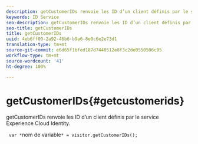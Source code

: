 ```yaml
---
description: getCustomerIDs renvoie les ID d’un client définis par le service Experience Cloud Identity.
keywords: ID Service
seo-description: getCustomerIDs renvoie les ID d’un client définis par le service Experience Cloud Identity.
seo-title: getCustomerIDs
title: getCustomerIDs
uuid: 4eb6ff00-2a92-46b6-b9a6-8e0c6e2e73d1
translation-type: tm+mt
source-git-commit: e6d65f1bfed187d7440512e8f3c2de0550506c95
workflow-type: tm+mt
source-wordcount: '41'
ht-degree: 100%

---
```



# getCustomerIDs{#getcustomerids}

getCustomerIDs renvoie les ID d’un client définis par le service Experience Cloud Identity.

<!--
Is there anything else we can say about this??
-->

` var *`nom de variable`* = visitor.getCustomerIDs();`
